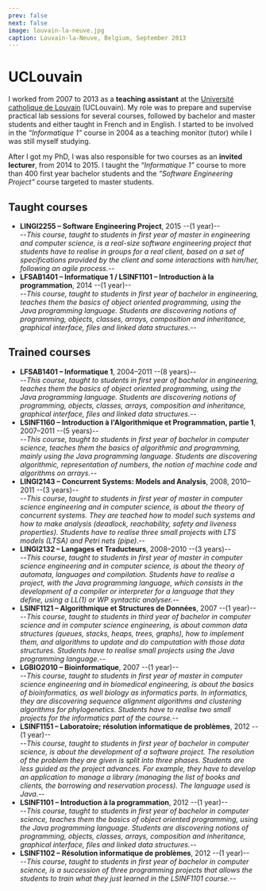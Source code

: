 ```yaml
---
prev: false
next: false
image: louvain-la-neuve.jpg
caption: Louvain-la-Neuve, Belgium, September 2013
---
```


# UCLouvain

I worked from 2007 to 2013 as a **teaching assistant** at the [Université catholique de Louvain](https://www.uclouvain.be/en) (UCLouvain). My role was to prepare and supervise practical lab sessions for several courses, followed by bachelor and master students and either taught in French and in English. I started to be involved in the _“Informatique 1”_ course in 2004 as a teaching monitor (tutor) while I was still myself studying.

After I got my PhD, I was also responsible for two courses as an **invited lecturer**, from 2014 to 2015. I taught the _“Informatique 1”_ course to more than 400 first year bachelor students and the _“Software Engineering Project”_ course targeted to master students.

## Taught courses

- **LINGI2255 – Software Engineering Project**, 2015 --(1 year)--  
  --_This course, taught to students in first year of master in engineering and computer science, is a real-size software engineering project that students have to realise in groups for a real client, based on a set of specifications provided by the client and some interactions with him/her, following an agile process._--
- **LFSAB1401 – Informatique 1 / LSINF1101 – Introduction à la programmation**, 2014 --(1 year)--  
  --_This course, taught to students in first year of bachelor in engineering, teaches them the basics of object oriented programming, using the Java programming language. Students are discovering notions of programming, objects, classes, arrays, composition and inheritance, graphical interface, files and linked data structures._--

## Trained courses

- **LFSAB1401 – Informatique 1**, 2004–2011 --(8 years)--  
  --_This course, taught to students in first year of bachelor in engineering, teaches them the basics of object oriented programming, using the Java programming language. Students are discovering notions of programming, objects, classes, arrays, composition and inheritance, graphical interface, files and linked data structures._--
- **LSINF1160 – Introduction à l'Algorithmique et Programmation, partie 1**, 2007–2011 --(5 years)--  
  --_This course, taught to students in first year of bachelor in computer science, teaches them the basics of algorithmic and programming, mainly using the Java programming language. Students are discovering algorithmic, representation of numbers, the notion of machine code and algorithms on arrays._--
- **LINGI2143 – Concurrent Systems: Models and Analysis**, 2008, 2010–2011 --(3 years)--  
  --_This course, taught to students in first year of master in computer science engineering and in computer science, is about the theory of concurrent systems. They are teached how to model such systems and how to make analysis (deadlock, reachability, safety and liveness properties). Students have to realise three small projects with LTS models (LTSA) and Petri nets (pipe)._--
- **LINGI2132 – Langages et Traducteurs**, 2008–2010 --(3 years)--  
  --_This course, taught to students in first year of master in computer science engineering and in computer science, is about the theory of automata, languages and compilation. Students have to realise a project, with the Java programming language, which consists in the development of a compiler or interpreter for a language that they define, using a LL(1) or WP syntactic analyser._--
- **LSINF1121 – Algorithmique et Structures de Données**, 2007 --(1 year)--  
  --_This course, taught to students in third year of bachelor in computer science and in computer science engineering, is about common data structures (queues, stacks, heaps, trees, graphs), how to implement them, and algorithms to update and do computation with those data structures. Students have to realise small projects using the Java programming language._--
- **LGBIO2010 – Bioinformatique**, 2007 --(1 year)--  
  --_This course, taught to students in first year of master in computer science engineering and in biomedical engineering, is about the basics of bioinformatics, as well biology as informatics parts. In informatics, they are discovering sequence alignment algorithms and clustering algorithms for phylogenetics. Students have to realise two small projects for the informatics part of the course._--
- **LSINF1151 – Laboratoire; résolution informatique de problèmes**, 2012 --(1 year)--  
  --_This course, taught to students in first year of bachelor in computer science, is about the development of a software project. The resolution of the problem they are given is split into three phases. Students are less guided as the project advances. For example, they have to develop an application to manage a library (managing the list of books and clients, the borrowing and reservation process). The language used is Java._--
- **LSINF1101 – Introduction à la programmation**, 2012 --(1 year)--  
  --_This course, taught to students in first year of bachelor in computer science, teaches them the basics of object oriented programming, using the Java programming language. Students are discovering notions of programming, objects, classes, arrays, composition and inheritance, graphical interface, files and linked data structures._--
- **LSINF1102 – Résolution informatique de problèmes**, 2012 --(1 year)--  
  --_This course, taught to students in first year of bachelor in computer science, is a succession of three programming projects that allows the students to train what they just learned in the LSINF1101 course._--
